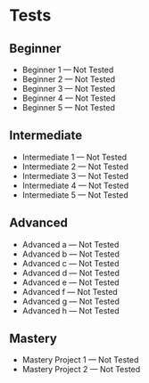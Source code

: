 # Tests

## Beginner
* Beginner 1 — Not Tested
* Beginner 2 — Not Tested
* Beginner 3 — Not Tested
* Beginner 4 — Not Tested
* Beginner 5 — Not Tested


## Intermediate
* Intermediate 1 — Not Tested
* Intermediate 2 — Not Tested
* Intermediate 3 — Not Tested
* Intermediate 4 — Not Tested
* Intermediate 5 — Not Tested

## Advanced
* Advanced a — Not Tested
* Advanced b — Not Tested
* Advanced c — Not Tested
* Advanced d — Not Tested
* Advanced e — Not Tested
* Advanced f — Not Tested
* Advanced g — Not Tested
* Advanced h — Not Tested


## Mastery
* Mastery Project 1 — Not Tested
* Mastery Project 2 — Not Tested